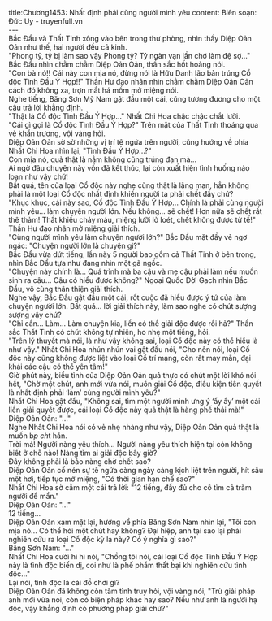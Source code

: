 title:Chương1453: Nhất định phải cùng người mình yêu
content:
Biên soạn: Đức Uy - truyenfull.vn<br>---<br>Bắc Đẩu và Thất Tinh xông vào bên trong thư phòng, nhìn thấy Diệp Oản Oản như thế, hai người đều cả kinh.<br>"Phong tỷ, tỷ bị làm sao vậy Phong tỷ? Tỷ ngàn vạn lần chớ làm đệ sợ..." Bắc Đẩu nhìn chằm chằm Diệp Oản Oản, thần sắc hốt hoảng nói.<br>"Con bà nó!! Cái này con mịa nó, đừng nói là Hữu Danh lão bản trúng Cổ độc Tình Đầu Ý Hợp!!" Thần Hư đạo nhân nhìn chằm chằm Diệp Oản Oản cách đó không xa, trợn mắt há mồm mở miệng nói.<br>Nghe tiếng, Băng Sơn Mỹ Nam gật đầu một cái, cũng tương đương cho một câu trả lời khẳng định.<br>"Thật là Cổ độc Tình Đầu Ý Hợp..." Nhất Chi Hoa chậc chậc chắt lưỡi.<br>"Cái gì gọi là Cổ độc Tình Đầu Ý Hợp?" Trên mặt của Thất Tinh thoáng qua vẻ khẩn trương, vội vàng hỏi.<br>Diệp Oản Oản sờ sờ những vị trí tê ngứa trên người, cũng hướng về phía Nhất Chi Hoa nhìn lại, "Tình Đầu Ý Hợp...?"<br>Con mịa nó, quả thật là nằm không cũng trúng đạn mà…<br>Ai ngờ đâu chuyện này vốn đã kết thúc, lại còn xuất hiện tình huống náo loạn như vậy chứ!<br>Bất quá, tên của loại Cổ độc này nghe cũng thật là lãng mạn, hẳn không phải là một loại Cổ độc nhất định khiến người ta phải chết đấy chứ?<br>"Khục khục, cái này sao, Cổ độc Tình Đầu Ý Hợp... Chính là phải cùng người mình yêu... làm chuyện người lớn. Nếu không... sẽ chết! Hơn nữa sẽ chết rất thê thảm! Thất khiếu chảy máu, miệng lưỡi lở loét, chết không được tử tế!" Thần Hư đạo nhân mở miệng giải thích.<br>"Cùng người mình yêu làm chuyện người lớn?" Bắc Đẩu mặt đầy vẻ ngơ ngác: "Chuyện người lớn là chuyện gì?"<br>Bắc Đẩu vừa dứt tiếng, lần này 5 người bao gồm cả Thất Tinh ở bên trong, nhìn Bắc Đẩu tựa như đang nhìn một gã ngốc.<br>"Chuyện này chính là... Quá trình mà ba cậu và mẹ cậu phải làm nếu muốn sinh ra cậu... Cậu có hiểu được không?" Ngoại Quốc Dời Gạch nhìn Bắc Đẩu, vô cùng thân thiện giải thích.<br>Nghe vậy, Bắc Đẩu gật đầu một cái, rốt cuộc đã hiểu được ý tứ của làm chuyện người lớn. Bất quá... lời giải thích này, làm sao nghe có chút sượng sượng vậy chứ?<br>"Chỉ cần... Làm... Làm chuyện kia, liền có thể giải độc được rồi hả?" Thần sắc Thất Tinh có chút không tự nhiên, ho nhẹ một tiếng, hỏi.<br>"Trên lý thuyết mà nói, là như vậy không sai, loại Cổ độc này có thể hiểu là như vậy." Nhất Chi Hoa nhún nhún vai gật đầu nói, "Cho nên nói, loại Cổ độc này cũng không được liệt vào loại Cổ trí mạng, còn rất may mắn, đại khái các cậu có thể yên tâm!"<br>Giờ phút này, biểu tình của Diệp Oản Oản quả thực có chút một lời khó nói hết, "Chờ một chút, anh mới vừa nói, muốn giải Cổ độc, điều kiện tiên quyết là nhất định phải ‘làm’ cùng người mình yêu?"<br>Nhất Chi Hoa gật đầu, "Không sai, tìm một người mình ưng ý ‘ấy ấy’ một cái liền giải quyết được, cái loại Cổ độc này quả thật là hàng phế thải mà!"<br>Diệp Oản Oản: "..."<br>Nghe Nhất Chi Hoa nói có vẻ nhẹ nhàng như vậy, Diệp Oản Oản quả thật là muốn b*p ch*t hắn.<br>Trời má! Người nàng yêu thích... Người nàng yêu thích hiện tại còn không biết ở chỗ nào! Nàng tìm ai giải độc bây giờ?<br>Đây không phải là bảo nàng chờ chết sao?<br>Diệp Oản Oản cố nén sự tê ngứa càng ngày càng kịch liệt trên người, hít sâu một hơi, tiếp tục mở miệng, "Có thời gian hạn chế sao?"<br>Nhất Chi Hoa sờ cằm một cái trả lời: "12 tiếng, đầy đủ cho cô tìm cả trăm người để mần."<br>Diệp Oản Oản: "..."<br>12 tiếng…<br>Diệp Oản Oản xạm mặt lại, hướng về phía Băng Sơn Nam nhìn lại, "Tôi con mịa nó... Có thể hỏi một chút hay không? Đại hiệp, anh tại sao lại phải nghiên cứu ra loại Cổ độc kỳ lạ này? Có ý nghĩa gì sao?"<br>Băng Sơn Nam: "..."<br>Nhất Chi Hoa cười hì hì nói, "Chồng tôi nói, cái loại Cổ độc Tình Đầu Ý Hợp này là tình độc biến dị, coi như là phế phẩm thất bại khi nghiên cứu tình độc..."<br>Lại nói, tình độc là cái đồ chơi gì?<br>Diệp Oản Oản đã không còn tâm tình truy hỏi, vội vàng nói, "Trừ giải pháp anh mới vừa nói, còn có biện pháp khác hay sao? Nếu như anh là người hạ độc, vậy khẳng định có phương pháp giải chứ?"